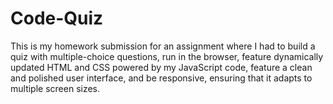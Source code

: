 # Code-Quiz
This is my homework submission for an assignment where I had to build a quiz with multiple-choice questions, run in the browser, feature dynamically updated HTML and CSS powered by my JavaScript code, feature a clean and polished user interface, and be responsive, ensuring that it adapts to multiple screen sizes.
